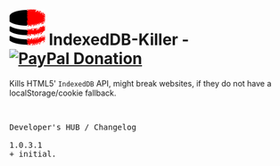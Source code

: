 <h1><img alt="" src="resources/icon.png" height="64" width="64"/> IndexedDB-Killer - &nbsp; &nbsp; <a href="https://paypal.me/e1adkarak0" ok><img src="https://www.paypalobjects.com/webstatic/mktg/Logo/pp-logo-100px.png" alt="PayPal Donation" ok></a></h1></h1>

Kills HTML5' <code>IndexedDB</code> API,
might break websites, if they do not have a localStorage/cookie fallback.

<img width="0" height="0" alt="" src="resources/screenshot1.png"/>


<pre>
Developer's HUB / Changelog

1.0.3.1
+ initial.
</pre>
